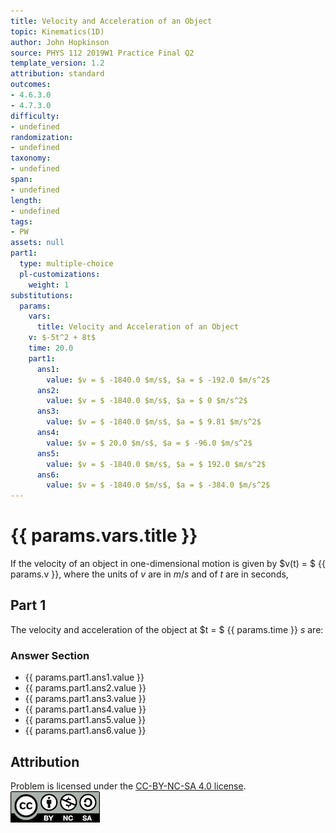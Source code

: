 ```yaml
---
title: Velocity and Acceleration of an Object
topic: Kinematics(1D)
author: John Hopkinson
source: PHYS 112 2019W1 Practice Final Q2
template_version: 1.2
attribution: standard
outcomes:
- 4.6.3.0
- 4.7.3.0
difficulty:
- undefined
randomization:
- undefined
taxonomy:
- undefined
span:
- undefined
length:
- undefined
tags:
- PW
assets: null
part1:
  type: multiple-choice
  pl-customizations:
    weight: 1
substitutions:
  params:
    vars:
      title: Velocity and Acceleration of an Object
    v: $-5t^2 + 8t$
    time: 20.0
    part1:
      ans1:
        value: $v = $ -1840.0 $m/s$, $a = $ -192.0 $m/s^2$
      ans2:
        value: $v = $ -1840.0 $m/s$, $a = $ 0 $m/s^2$
      ans3:
        value: $v = $ -1840.0 $m/s$, $a = $ 9.81 $m/s^2$
      ans4:
        value: $v = $ 20.0 $m/s$, $a = $ -96.0 $m/s^2$
      ans5:
        value: $v = $ -1840.0 $m/s$, $a = $ 192.0 $m/s^2$
      ans6:
        value: $v = $ -1840.0 $m/s$, $a = $ -384.0 $m/s^2$
---
```

# {{ params.vars.title }}
If the velocity of an object in one-dimensional motion is given by $v(t) = $ {{ params.v }}, where the units of $v$ are in $m/s$ and of $t$ are in seconds,

## Part 1

The velocity and acceleration of the object at $t = $ {{ params.time }} $s$ are:

### Answer Section

- {{ params.part1.ans1.value }}
- {{ params.part1.ans2.value }}
- {{ params.part1.ans3.value }}
- {{ params.part1.ans4.value }}
- {{ params.part1.ans5.value }}
- {{ params.part1.ans6.value }}

## Attribution

Problem is licensed under the [CC-BY-NC-SA 4.0 license](https://creativecommons.org/licenses/by-nc-sa/4.0/).<br> ![The Creative Commons 4.0 license requiring attribution-BY, non-commercial-NC, and share-alike-SA license.](https://raw.githubusercontent.com/firasm/bits/master/by-nc-sa.png)